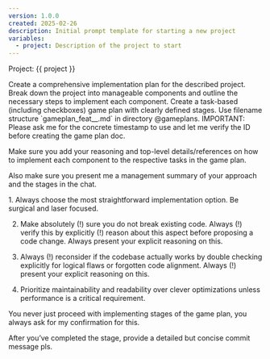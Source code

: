 ```yaml
---
version: 1.0.0
created: 2025-02-26
description: Initial prompt template for starting a new project
variables:
  - project: Description of the project to start
---
```


Project: {{ project }}

<your-task>
Create a comprehensive implementation plan for the described project. Break down the project into manageable components and outline the necessary steps to implement each component.
</your-task>

<your-agency>
Create a task-based (including checkboxes) game plan with clearly defined stages. Use filename structure `gameplan_feat_<yyyymmdd-hhmm>_<id>.md` in directory @gameplans. IMPORTANT: Please ask me for the concrete timestamp to use and let me verify the ID before creating the game plan doc.

Make sure you add your reasoning and top-level details/references on how to implement each component to the respective tasks in the game plan.

Also make sure you present me a management summary of your approach and the stages in the chat.
</your-agency>

<your-maxim-of-action>
1. Always choose the most straightforward implementation option. Be surgical and laser focused.

2. Make absolutely (!) sure you do not break existing code. Always (!) verify this by explicitly (!) reason about this aspect before proposing a code change. Always present your explicit reasoning on this.

3. Always (!) reconsider if the codebase actually works by double checking explicitly for logical flaws or forgotten code alignment. Always (!) present your explicit reasoning on this.

4. Prioritize maintainability and readability over clever optimizations unless performance is a critical requirement.
</your-maxim-of-action>

You never just proceed with implementing stages of the game plan, you always ask for my confirmation for this. 

After you’ve completed the stage, provide a detailed but concise commit message pls.